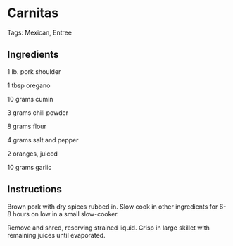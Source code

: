 # Carnitas

Tags: Mexican, Entree



## Ingredients

1 lb. pork shoulder

1 tbsp oregano

10 grams cumin

3 grams chili powder

8 grams flour

4 grams salt and pepper

2 oranges, juiced

10 grams garlic



## Instructions

Brown pork with dry spices rubbed in. Slow cook in other ingredients for 6-8 hours on low in a small slow-cooker.

Remove and shred, reserving strained liquid. Crisp in large skillet with remaining juices until evaporated.
